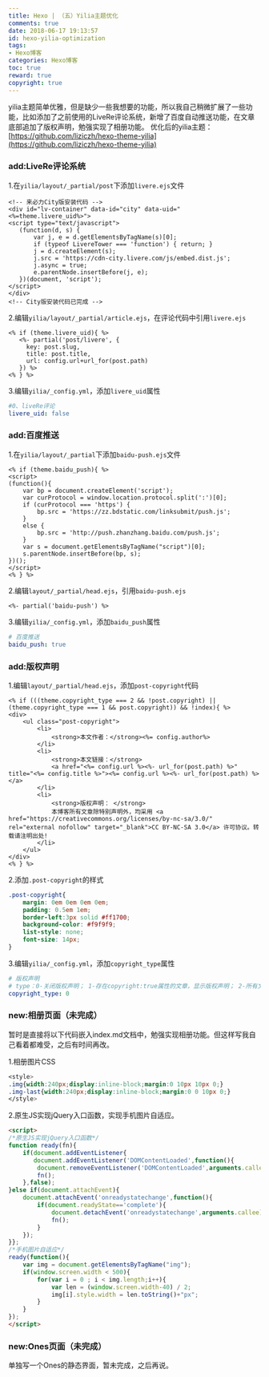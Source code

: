 ```yaml
---
title: Hexo | （五）Yilia主题优化
comments: true
date: 2018-06-17 19:13:57
id: hexo-yilia-optimization
tags:
- Hexo博客
categories: Hexo博客
toc: true
reward: true
copyright: true
---
```


<!--# Hexo | （五）Yilia主题优化-->

yilia主题简单优雅，但是缺少一些我想要的功能，所以我自己稍微扩展了一些功能，比如添加了之前使用的LiveRe评论系统，新增了百度自动推送功能，在文章底部追加了版权声明，勉强实现了相册功能。
优化后的yilia主题：[https://github.com/liziczh/hexo-theme-yilia](https://github.com/liziczh/hexo-theme-yilia)

<!--more-->

### add:LiveRe评论系统 

1.在`yilia/layout/_partial/post`下添加`livere.ejs`文件

```ejs
<!-- 来必力City版安装代码 -->
<div id="lv-container" data-id="city" data-uid="<%=theme.livere_uid%>">
<script type="text/javascript">
   (function(d, s) {
       var j, e = d.getElementsByTagName(s)[0];
       if (typeof LivereTower === 'function') { return; }
       j = d.createElement(s);
       j.src = 'https://cdn-city.livere.com/js/embed.dist.js';
       j.async = true;
       e.parentNode.insertBefore(j, e);
   })(document, 'script');
</script>
</div>
<!-- City版安装代码已完成 -->
```

2.编辑`yilia/layout/_partial/article.ejs`，在评论代码中引用`livere.ejs`

```ejs
<% if (theme.livere_uid){ %>
   <%- partial('post/livere', {
     key: post.slug,
     title: post.title,
     url: config.url+url_for(post.path)
   }) %>
<% } %>
```

3.编辑`yilia/_config.yml`，添加`livere_uid`属性

```yaml
#0、liveRe评论
livere_uid: false
```

### add:百度推送 

1.在`yilia/layout/_partial`下添加`baidu-push.ejs`文件

```ejs
<% if (theme.baidu_push){ %>
<script>
(function(){
    var bp = document.createElement('script');
    var curProtocol = window.location.protocol.split(':')[0];
    if (curProtocol === 'https') {
        bp.src = 'https://zz.bdstatic.com/linksubmit/push.js';
    }
    else {
        bp.src = 'http://push.zhanzhang.baidu.com/push.js';
    }
    var s = document.getElementsByTagName("script")[0];
    s.parentNode.insertBefore(bp, s);
})();
</script>
<% } %> 
```

2.编辑`layout/_partial/head.ejs`，引用`baidu-push.ejs`

```ejs
<%- partial('baidu-push') %>
```

3.编辑`yilia/_config.yml`，添加`baidu_push`属性

```yaml
# 百度推送
baidu_push: true
```

### add:版权声明

1.编辑`layout/_partial/head.ejs`，添加`post-copyright`代码

```ejs
<% if (((theme.copyright_type === 2 && !post.copyright) || (theme.copyright_type === 1 && post.copyright)) && !index){ %>
<div> 
    <ul class="post-copyright">
        <li>
            <strong>本文作者：</strong><%= config.author%>
        </li>
        <li>
            <strong>本文链接：</strong>
            <a href="<%= config.url %><%- url_for(post.path) %>" title="<%= config.title %>"><%= config.url %><%- url_for(post.path) %></a>
        </li>
        <li>
            <strong>版权声明： </strong>
            本博客所有文章除特别声明外，均采用 <a href="https://creativecommons.org/licenses/by-nc-sa/3.0/" rel="external nofollow" target="_blank">CC BY-NC-SA 3.0</a> 许可协议。转载请注明出处!
        </li>
    </ul>
</div>
<% } %>
```

2.添加`.post-copyright`的样式

```css
.post-copyright{
    margin: 0em 0em 0em 0em;
    padding: 0.5em 1em;
    border-left:3px solid #ff1700;
    background-color: #f9f9f9;
    list-style: none;
    font-size: 14px;
}
```

3.编辑`yilia/_config.yml`，添加`copyright_type`属性

```yaml
# 版权声明
# type：0-关闭版权声明； 1-存在copyright:true属性的文章，显示版权声明； 2-所有文章均有版权声明
copyright_type: 0
```

### new:相册页面（未完成）

暂时是直接将以下代码嵌入index.md文档中，勉强实现相册功能。但这样写我自己看着都难受，之后有时间再改。

1.相册图片CSS

```css
<style>
.img{width:240px;display:inline-block;margin:0 10px 10px 0;}
.img-last{width:240px;display:inline-block;margin:0 0 10px 0;}
</style>
```

2.原生JS实现jQuery入口函数，实现手机图片自适应。

```html
<script>
/*原生JS实现jQuery入口函数*/
function ready(fn){
    if(document.addEventListener{
       document.addEventListener('DOMContentLoaded',function(){
        document.removeEventListener('DOMContentLoaded',arguments.callee,false);
        fn();
    },false);
}else if(document.attachEvent){
    document.attachEvent('onreadystatechange',function(){
        if(document.readyState=='complete'){
            document.detachEvent('onreadystatechange',arguments.callee);
            fn();
        }
    });
}}; 
/*手机图片自适应*/
ready(function(){
    var img = document.getElementsByTagName("img");
    if(window.screen.width < 500){
        for(var i = 0 ; i < img.length;i++){
            var len = (window.screen.width-40) / 2;
            img[i].style.width = len.toString()+"px";
        }
    }
}); 
</script>
```

### new:Ones页面（未完成）

单独写一个Ones的静态界面，暂未完成，之后再说。



